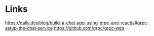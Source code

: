 # Links

https://daily.dev/blog/build-a-chat-app-using-grpc-and-reactjs#grpc-setup-the-chat-service
https://github.com/grpc/grpc-web
